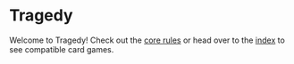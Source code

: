 # Tragedy
Welcome to Tragedy!  Check out the [core rules](0-CoreRules.md) or head over to the [index](RulesIndex.md) to see compatible card games.